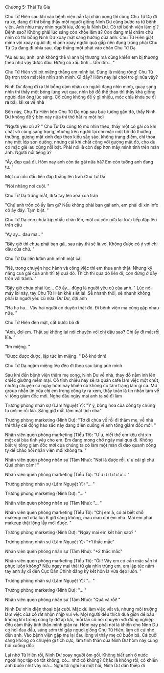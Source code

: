 




Chương 5: Thái Tử Gia


Chu Tử Hiên sau khi vào bệnh viện nắn lại chân xong thì cùng Chu Tử Dạ đi ra xe, đang đi thì bỗng thấy một người giống Ninh Dư cũng bước ra từ bệnh viện. Anh nhíu mày nhìn người kia, đúng là Ninh Dư. Cô tới bệnh viện làm gì? Bệnh sao? Không phải lúc sáng còn khỏe lắm à? Còn đang mãi chăm chú nhìn cô thì bỗng Ninh Dư xoay mặt sang hướng của anh. Chu Tử Hiên giật mình vội xoay người đi, vì anh xoay người quá gấp nên đụng trúng phải Chu Tử Dạ đang đi phía sau, đạp thẳng một phát vào chân Chu Tử Dạ

"Au au au, anh, anh không thể vì anh bị thương mà cũng khiến em bị thương theo như vậy được đâu. Đừng có xấu tính... Ứm ứm... "

Chu Tử Hiên vội bịt miệng thằng em mình lại. Đúng là miệng rộng! Chu Tử Dạ trợn tròn mắt lên nhìn anh mình. Gì đấy? Hôm nay lại chơi trò gì nữa vậy?

Ninh Dư đang đi ra thì bỗng cảm nhận có người đang nhìn mình, quay sang nhìn thì thấy một bóng lưng vụt qua, nhìn bộ đồ thể thao thì thấy khá giống người đàn ông lúc sáng. Cô cũng không để ý gì nhiều, móc chìa khóa xe đi ra bãi, lái xe về nhà

Bên này, Chu Tử Hiên kéo Chu Tử Dạ núp sau bức tường gần đó, thấy Ninh Dư không để ý bên này nữa thì thở hắt ra một hơi

"Người yêu cũ à? " Chu Tử Dạ cũng tò mò nhìn theo, thấy một cô gái có khí chất vô cùng sang trọng, nhưng trên người lại chỉ mặc một bộ đồ thường thường, gương mặt xinh đẹp theo kiểu sắc sảo, không trang điểm, chỉ thoa nhẹ một lớp son dưỡng, nhưng cái khí chất cộng với gương mặt đó, cho dù có mặc giẻ lau cũng nổi bật. Phải nói là còn đẹp hơn mấy minh tinh trên màn ảnh. Người nổi tiếng à?

"Ây, đẹp quá đi. Hôm nay anh còn tia gái nữa hả? Em còn tưởng anh đang tu. "

Một cú cốc đầu liền đáp thẳng lên trán Chu Tử Dạ

"Nói nhăng nói cuội. "

Chu Tử Dạ trừng mắt, đưa tay lên xoa xoa trán

"Chứ anh trốn cô ấy làm gì? Nếu không phải bạn gái anh, em phải đi xin info cô ấy đây. Tạm biệt. "

Chu Tử Dạ còn chưa kịp nhấc chân lên, một cú cốc nữa lại trực tiếp đáp lên trán cậu

"Ay ay... đau mà.. "

"Bây giờ thì chưa phải bạn gái, sau này thì sẽ là vợ. Không được có ý với chị dâu của chú. "



Chu Tử Dạ liền lườm anh mình một cái

"Nè, trong chuyện học hành và công việc thì em thua anh thật. Nhưng kỹ năng cua gái của anh thì tệ quá đó. Thích thì qua đó liền đi, còn đứng ở đây trốn với tránh. "

"Bây giờ chưa phải lúc... Cô ấy... đúng là người yêu cũ của anh. " Lúc nói mấy lời này, tay Chu Tử Hiên khẽ siết lại. Sẽ nhanh thôi, sẽ nhanh không phải là người yêu cũ nữa. Dư Dư, đợi anh

"Ha ha ha... Vậy hai người có duyên thật đó. Đi bệnh viện mà cũng gặp nhau nữa. "

Chu Tử Hiên đen mặt, cất bước bỏ đi

"Anh, đợi em. Thật sự không lại nói chuyện với chị dâu sao? Chị ấy đi mất rồi kìa. "

"Im miệng. "

"Được được được, lập tức im miệng. " Đồ khó tính!

Chu Tử Dạ ngậm miệng lẽo đẽo đi theo sau lưng anh mình

Sau khi đến bệnh viện thăm mẹ xong, Ninh Dư về nhà, thay đồ nằm ình lên chiếc giường mềm mại. Cô tính chiều nay sẽ ra quán cafe làm việc một chút, nhưng chuyện cả ngày hôm nay khiến cô không có tâm trạng làm gì cả. Mở group nhắn tin của chị em trong công ty ra xem, thấy toàn là tin nhắn tám về vị tổng giám đốc mới. Nghe đâu ngày mai anh ta sẽ đi làm

Trưởng phòng nhân sự (Lâm Nguyệt Y): "Ý ý, bông hoa của công ty chúng ta online rồi kìa. Sáng giờ mất tăm mất tích nha"

Trưởng phòng marketing (Ninh Dư): "Tớ đi chùa về rồi đi thăm mẹ, về nhà thì thấy cái động háo sắc này đang điên cuồng vì anh tổng giám đốc mới. "

Nhân viên quèn phòng marketing (Tiểu Tô): "Ư ư, biết thế em kêu chị xin một cái bùa tình yêu cho em. Em đang mong chờ ngày mai quá đi. Không biết vị tổng giám đốc mới của chúng ta có làm một màn đi dạo quanh công ty để chào hỏi nhân viên mới không ta. "

Nhân viên quèn phòng nhân sự (Tâm Như): "Nói là được rồi, ư ư cái gì chứ. Quá phản cảm! "



Nhân viên quèn phòng marketing (Tiểu Tô): "Ư ư ư ư ư ư ư... "

Trưởng phòng nhân sự (Lâm Nguyệt Y): "... "

Trưởng phòng marketing (Ninh Dư): "... "

Nhân viên quèn phòng nhân sự (Tâm Như): "... "

Nhân viên quèn phòng marketing (Tiểu Tô): "Chị em à, có ai biết chỗ makeup mở cửa lúc 6 giờ sáng không, mau mau chỉ em nha. Mai em phải makeup thật lộng lẫy mới được. "

Trưởng phòng marketing (Ninh Dư): "Ngày mai em kết hôn sao? "

Trưởng phòng nhân sự (Lâm Nguyệt Y): "+1 thắc mắc"

Nhân viên quèn phòng nhân sự (Tâm Như): "+2 thắc mắc"

Nhân viên quèn phòng marketing (Tiểu Tô): "Ôi!! Vậy em có cần mặc sẵn hỉ phục luôn không? Nếu ngày mai thái tử gia nhìn trúng em, em lập tức nắm tay anh ấy đi đến Cục Dân Chính đăng ký kết hôn là vừa đẹp luôn. "

Trưởng phòng nhân sự (Lâm Nguyệt Y): "... "

Trưởng phòng marketing (Ninh Dư): "... "

Nhân viên quèn phòng nhân sự (Tâm Như): "Quá vã rồi! "

Ninh Dư nhìn điện thoại bật cười. Mặc dù làm việc vất vả, nhưng môi trường làm việc của cô rất nhộn nhịp vui vẻ. Mọi người đều thích đùa giỡn để bầu không khí trong công ty đỡ áp lực, mỗi lần cô nói chuyện với đồng nghiệp đều cảm thấy tinh thần mình giãn ra. Hôm nay phải nói là khiến cho Ninh Dư có hơi đau đầu, sáng sớm thì gặp người giống Chu Tử Hiên, làm cô cứ nhớ đến anh. Vào bệnh viện gặp mẹ lại đau lòng vì thấy mẹ cứ buồn bã. Cả buổi sáng không có chuyện gì tích cực, làm tinh thần của Ninh Dư hôm nay cũng hơi xuống dốc

Lại nhớ Tử Hiên rồi, Ninh Dư xoay người ôm gối. Không biết anh ở nước ngoài học tập có tốt không, có... nhớ cô không? Chắc là không rồi, cô khiến anh buồn như vậy mà... Nghĩ tới nghĩ lui một hồi, Ninh Dư dần thiếp đi




